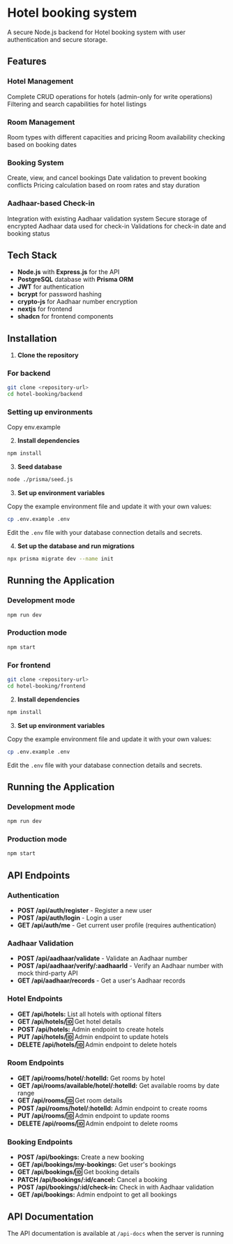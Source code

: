 
# Hotel booking system

A secure Node.js backend for Hotel booking system with user authentication and secure storage.

## Features


### Hotel Management

Complete CRUD operations for hotels (admin-only for write operations)
Filtering and search capabilities for hotel listings


### Room Management

Room types with different capacities and pricing
Room availability checking based on booking dates


### Booking System

Create, view, and cancel bookings
Date validation to prevent booking conflicts
Pricing calculation based on room rates and stay duration


### Aadhaar-based Check-in

Integration with existing Aadhaar validation system
Secure storage of encrypted Aadhaar data used for check-in
Validations for check-in date and booking status

## Tech Stack

- **Node.js** with **Express.js** for the API
- **PostgreSQL** database with **Prisma ORM**
- **JWT** for authentication
- **bcrypt** for password hashing
- **crypto-js** for Aadhaar number encryption
- **nextjs** for frontend
- **shadcn** for frontend components

## Installation

1. **Clone the repository**

### For backend

```bash
git clone <repository-url>
cd hotel-booking/backend
```

### Setting up environments
Copy env.example 


2. **Install dependencies**

```bash
npm install
```


3. **Seed database**

```bash
node ./prisma/seed.js
```

3. **Set up environment variables**

Copy the example environment file and update it with your own values:

```bash
cp .env.example .env
```

Edit the `.env` file with your database connection details and secrets.

4. **Set up the database and run migrations**

```bash
npx prisma migrate dev --name init
```

## Running the Application

### Development mode

```bash
npm run dev
```

### Production mode

```bash
npm start
```


### For frontend

```bash
git clone <repository-url>
cd hotel-booking/frontend
```

2. **Install dependencies**

```bash
npm install
```

3. **Set up environment variables**

Copy the example environment file and update it with your own values:

```bash
cp .env.example .env
```

Edit the `.env` file with your database connection details and secrets.

## Running the Application

### Development mode

```bash
npm run dev
```

### Production mode

```bash
npm start
```

## API Endpoints

### Authentication

- **POST /api/auth/register** - Register a new user
- **POST /api/auth/login** - Login a user
- **GET /api/auth/me** - Get current user profile (requires authentication)

### Aadhaar Validation

- **POST /api/aadhaar/validate** - Validate an Aadhaar number
- **POST /api/aadhaar/verify/:aadhaarId** - Verify an Aadhaar number with mock third-party API
- **GET /api/aadhaar/records** - Get a user's Aadhaar records

### Hotel Endpoints

- **GET /api/hotels:** List all hotels with optional filters
- **GET /api/hotels/:id:** Get hotel details
- **POST /api/hotels:** Admin endpoint to create hotels
- **PUT /api/hotels/:id:** Admin endpoint to update hotels
- **DELETE /api/hotels/:id:** Admin endpoint to delete hotels

 ### Room Endpoints

- **GET /api/rooms/hotel/:hotelId:** Get rooms by hotel
- **GET /api/rooms/available/hotel/:hotelId:** Get available rooms by date range
- **GET /api/rooms/:id:** Get room details
- **POST /api/rooms/hotel/:hotelId:** Admin endpoint to create rooms
- **PUT /api/rooms/:id:** Admin endpoint to update rooms
- **DELETE /api/rooms/:id:** Admin endpoint to delete rooms

### Booking Endpoints

- **POST /api/bookings:** Create a new booking
- **GET /api/bookings/my-bookings:** Get user's bookings
- **GET /api/bookings/:id:** Get booking details
- **PATCH /api/bookings/:id/cancel:** Cancel a booking
- **POST /api/bookings/:id/check-in:** Check in with Aadhaar validation
- **GET /api/bookings:** Admin endpoint to get all bookings

## API Documentation

The API documentation is available at `/api-docs` when the server is running